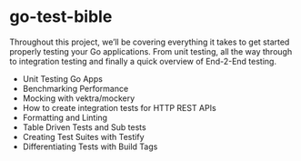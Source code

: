 # go-test-bible
Throughout this project, we’ll be covering everything it takes to get started properly testing your Go applications. From unit testing, all the way through to integration testing and finally a quick overview of End-2-End testing.
* Unit Testing Go Apps
* Benchmarking Performance
* Mocking with vektra/mockery
* How to create integration tests for HTTP REST APIs
*  Formatting and Linting
*  Table Driven Tests and Sub tests
*  Creating Test Suites with Testify
*  Differentiating Tests with Build Tags